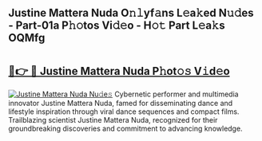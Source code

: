 ## Justine Mattera Nuda O𝚗𝚕yf𝚊ns L𝚎a𝚔ed N𝚞𝚍es - Part-01a P𝚑𝚘tos Vi𝚍𝚎o - H𝚘𝚝 Part L𝚎a𝚔s OQMfg

# <h2><a href="http://kfb5623.oniu.top/?m=Justine+Mattera+Nuda">🔗👉 🔴 Justine Mattera Nuda P𝚑ot𝚘𝚜 V𝚒d𝚎o</a></h2>

[![Justine Mattera Nuda Nu𝚍e𝚜](https://i.imgur.com/0qMVB7G.gif)](http://kfb5623.oniu.top/?m=Justine+Mattera+Nuda)
Cybernetic performer and multimedia innovator Justine Mattera Nuda, famed for disseminating dance and lifestyle inspiration through viral dance sequences and compact films. Trailblazing scientist Justine Mattera Nuda, recognized for their groundbreaking discoveries and commitment to advancing knowledge.  
